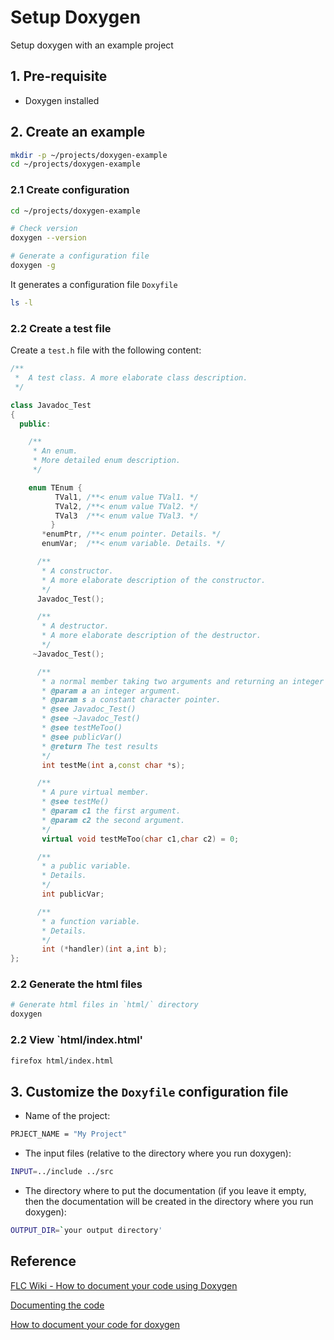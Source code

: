 # Setup Doxygen

Setup doxygen with an example project

## 1. Pre-requisite

* Doxygen installed

## 2. Create an example

```sh
mkdir -p ~/projects/doxygen-example
cd ~/projects/doxygen-example
```

### 2.1 Create configuration

```sh
cd ~/projects/doxygen-example

# Check version
doxygen --version

# Generate a configuration file
doxygen -g
```

It generates a configuration file `Doxyfile` 

```sh
ls -l
```

### 2.2 Create a test file

Create a `test.h` file with the following content:

```cpp
/**
 *  A test class. A more elaborate class description.
 */

class Javadoc_Test
{
  public:

    /**
     * An enum.
     * More detailed enum description.
     */

    enum TEnum {
          TVal1, /**< enum value TVal1. */  
          TVal2, /**< enum value TVal2. */  
          TVal3  /**< enum value TVal3. */  
         }
       *enumPtr, /**< enum pointer. Details. */
       enumVar;  /**< enum variable. Details. */

      /**
       * A constructor.
       * A more elaborate description of the constructor.
       */
      Javadoc_Test();

      /**
       * A destructor.
       * A more elaborate description of the destructor.
       */
     ~Javadoc_Test();

      /**
       * a normal member taking two arguments and returning an integer value.
       * @param a an integer argument.
       * @param s a constant character pointer.
       * @see Javadoc_Test()
       * @see ~Javadoc_Test()
       * @see testMeToo()
       * @see publicVar()
       * @return The test results
       */
       int testMe(int a,const char *s);

      /**
       * A pure virtual member.
       * @see testMe()
       * @param c1 the first argument.
       * @param c2 the second argument.
       */
       virtual void testMeToo(char c1,char c2) = 0;

      /**
       * a public variable.
       * Details.
       */
       int publicVar;

      /**
       * a function variable.
       * Details.
       */
       int (*handler)(int a,int b);
};
```

### 2.2 Generate the html files

```sh
# Generate html files in `html/` directory
doxygen
```

### 2.2 View `html/index.html'

```sh
firefox html/index.html
```

## 3. Customize the `Doxyfile` configuration file

- Name of the project:

```sh
PRJECT_NAME = "My Project"
```

- The input files (relative to the directory where you run doxygen):

```sh
INPUT=../include ../src
```

- The directory where to put the documentation (if you leave it empty, then the documentation will be created in the directory where you run doxygen):

```sh
OUTPUT_DIR=`your output directory'
```

## Reference

[FLC Wiki - How to document your code using Doxygen](https://flcwiki.desy.de/How%20to%20document%20your%20code%20using%20doxygen)

[Documenting the code](http://www.doxygen.nl/manual/docblocks.html)

[How to document your code for doxygen](https://www-numi.fnal.gov/offline_software/srt_public_context/WebDocs/doxygen-howto.html)
